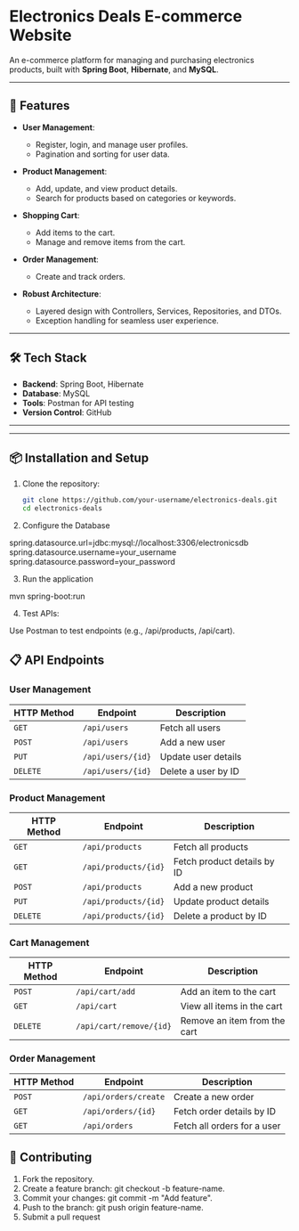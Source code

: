 
# Electronics Deals E-commerce Website

An e-commerce platform for managing and purchasing electronics products, built with **Spring Boot**, **Hibernate**, and **MySQL**.

---

## 🚀 Features

- **User Management**:
  - Register, login, and manage user profiles.
  - Pagination and sorting for user data.

- **Product Management**:
  - Add, update, and view product details.
  - Search for products based on categories or keywords.

- **Shopping Cart**:
  - Add items to the cart.
  - Manage and remove items from the cart.

- **Order Management**:
  - Create and track orders.

- **Robust Architecture**:
  - Layered design with Controllers, Services, Repositories, and DTOs.
  - Exception handling for seamless user experience.

---

## 🛠️ Tech Stack

- **Backend**: Spring Boot, Hibernate
- **Database**: MySQL
- **Tools**: Postman for API testing
- **Version Control**: GitHub

---



---

## 📦 Installation and Setup

1. Clone the repository:
   ```bash
   git clone https://github.com/your-username/electronics-deals.git
   cd electronics-deals
2. Configure the Database

spring.datasource.url=jdbc:mysql://localhost:3306/electronicsdb
spring.datasource.username=your_username
spring.datasource.password=your_password

3. Run the application

mvn spring-boot:run

4. Test APIs:

Use Postman to test endpoints (e.g., /api/products, /api/cart).



## 📋 API Endpoints

### User Management
| HTTP Method | Endpoint          | Description                 |
|-------------|-------------------|-----------------------------|
| `GET`       | `/api/users`      | Fetch all users             |
| `POST`      | `/api/users`      | Add a new user              |
| `PUT`       | `/api/users/{id}` | Update user details         |
| `DELETE`    | `/api/users/{id}` | Delete a user by ID         |

### Product Management
| HTTP Method | Endpoint               | Description                      |
|-------------|------------------------|----------------------------------|
| `GET`       | `/api/products`        | Fetch all products               |
| `GET`       | `/api/products/{id}`   | Fetch product details by ID      |
| `POST`      | `/api/products`        | Add a new product                |
| `PUT`       | `/api/products/{id}`   | Update product details           |
| `DELETE`    | `/api/products/{id}`   | Delete a product by ID           |

### Cart Management
| HTTP Method | Endpoint               | Description                      |
|-------------|------------------------|----------------------------------|
| `POST`      | `/api/cart/add`        | Add an item to the cart          |
| `GET`       | `/api/cart`            | View all items in the cart       |
| `DELETE`    | `/api/cart/remove/{id}`| Remove an item from the cart     |

### Order Management
| HTTP Method | Endpoint               | Description                      |
|-------------|------------------------|----------------------------------|
| `POST`      | `/api/orders/create`   | Create a new order               |
| `GET`       | `/api/orders/{id}`     | Fetch order details by ID        |
| `GET`       | `/api/orders`          | Fetch all orders for a user      |

## 🤝 Contributing

1. Fork the repository.
2. Create a feature branch: git checkout -b feature-name.
3. Commit your changes: git commit -m "Add feature".
4. Push to the branch: git push origin feature-name.
5. Submit a pull request




